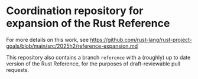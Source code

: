 # Coordination repository for expansion of the Rust Reference

For more details on this work, see
https://github.com/rust-lang/rust-project-goals/blob/main/src/2025h2/reference-expansion.md

This repository also contains a branch `reference` with a (roughly) up to date
version of the Rust Reference, for the purposes of draft-reviewable pull
requests.
